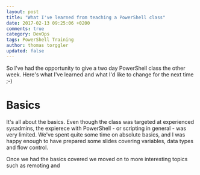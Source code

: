 ```yaml
---
layout: post
title: "What I've learned from teaching a PowerShell class"
date: 2017-02-13 09:25:06 +0200
comments: true
category: DevOps
tags: PowerShell Training
author: thomas torggler
updated: false
---
```

<!-- 

Update meta-information in Front Matter.
Use "updated: 2016-10-10" to indicate a post has been modified after initial publishing.

category: use a single-value category 
tags: use a space-separated list of tags

-->

So I've had the opportunity to give a two day PowerShell class the other week. Here's what I've learned and what I'd like to change for the next time ;-)

<!-- more -->

# Basics
It's all about the basics. Even though the class was targeted at experienced sysadmins, the expierece with PowerShell - or scripting in general - was very limited. We've spent quite some time on absolute basics, and I was happy enough to have prepared some slides covering variables, data types and flow control.

Once we had the basics covered we moved on to more interesting topics such as remoting and 

